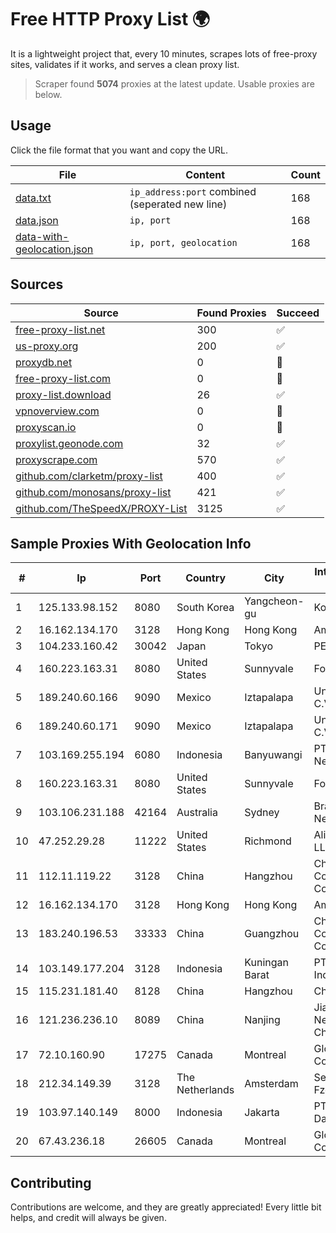 
# Free HTTP Proxy List 🌍

It is a lightweight project that, every 10 minutes, scrapes lots of free-proxy sites, validates if it works, and serves a clean proxy list.


> Scraper found **5074** proxies at the latest update. Usable proxies are below.

## Usage

Click the file format that you want and copy the URL.


|File|Content|Count|
|----|-------|-----|
|[data.txt](https://raw.githubusercontent.com/themiralay/Proxy-List-World/master/data.txt)|`ip_address:port` combined (seperated new line)|168|
|[data.json](https://raw.githubusercontent.com/themiralay/Proxy-List-World/master/data.json)|`ip, port`|168|
|[data-with-geolocation.json](https://raw.githubusercontent.com/themiralay/Proxy-List-World/master/data-with-geolocation.json)|`ip, port, geolocation`|168|

## Sources

|Source|Found Proxies|Succeed|
|------|-------------|-------|
|[free-proxy-list.net](https://free-proxy-list.net)|300|✅|
|[us-proxy.org](https://www.us-proxy.org)|200|✅|
|[proxydb.net](http://proxydb.net)|0|🚫|
|[free-proxy-list.com](https://free-proxy-list.com/?page=&port=&type%5B%5D=http&type%5B%5D=https&up_time=0&search=Search)|0|🚫|
|[proxy-list.download](https://www.proxy-list.download/HTTP)|26|✅|
|[vpnoverview.com](https://vpnoverview.com/privacy/anonymous-browsing/free-proxy-servers)|0|🚫|
|[proxyscan.io](https://www.proxyscan.io)|0|🚫|
|[proxylist.geonode.com](https://proxylist.geonode.com/api/proxy-list?limit=300&page=1&sort_by=lastChecked&sort_type=desc&protocols=http,https)|32|✅|
|[proxyscrape.com](https://api.proxyscrape.com/v2/?request=displayproxies&protocol=http&timeout=10000&country=all&ssl=all&anonymity=all)|570|✅|
|[github.com/clarketm/proxy-list](https://raw.githubusercontent.com/clarketm/proxy-list/master/proxy-list-raw.txt)|400|✅|
|[github.com/monosans/proxy-list](https://raw.githubusercontent.com/monosans/proxy-list/main/proxies/http.txt)|421|✅|
|[github.com/TheSpeedX/PROXY-List](https://raw.githubusercontent.com/TheSpeedX/PROXY-List/master/http.txt)|3125|✅|


## Sample Proxies With Geolocation Info

|#|Ip|Port|Country|City|Internet Service Provider|
|-|--|----|-------|----|-------------------------|
|1|125.133.98.152|8080|South Korea|Yangcheon-gu|Korea Telecom|
|2|16.162.134.170|3128|Hong Kong|Hong Kong|Amazon.com|
|3|104.233.160.42|30042|Japan|Tokyo|PEG TECH INC|
|4|160.223.163.31|8080|United States|Sunnyvale|Fortinet Inc.|
|5|189.240.60.166|9090|Mexico|Iztapalapa|Uninet S.A. de C.V.|
|6|189.240.60.171|9090|Mexico|Iztapalapa|Uninet S.A. de C.V.|
|7|103.169.255.194|6080|Indonesia|Banyuwangi|PT Master Star Network|
|8|160.223.163.31|8080|United States|Sunnyvale|Fortinet Inc.|
|9|103.106.231.188|42164|Australia|Sydney|BrainStorm Network|
|10|47.252.29.28|11222|United States|Richmond|Alibaba.com LLC|
|11|112.11.119.22|3128|China|Hangzhou|China Mobile Communications Corporation|
|12|16.162.134.170|3128|Hong Kong|Hong Kong|Amazon.com|
|13|183.240.196.53|33333|China|Guangzhou|China Mobile Communications Corporation|
|14|103.149.177.204|3128|Indonesia|Kuningan Barat|PT Herza Digital Indonesia|
|15|115.231.181.40|8128|China|Hangzhou|China Telecom|
|16|121.236.236.10|8089|China|Nanjing|Jiangsu Network of ChinaTelecom|
|17|72.10.160.90|17275|Canada|Montreal|GloboTech Communications|
|18|212.34.149.39|3128|The Netherlands|Amsterdam|Servers Tech Fzco|
|19|103.97.140.149|8000|Indonesia|Jakarta|PT Jembatan Data Pangrango|
|20|67.43.236.18|26605|Canada|Montreal|GloboTech Communications|



## Contributing

Contributions are welcome, and they are greatly appreciated! Every
little bit helps, and credit will always be given.

